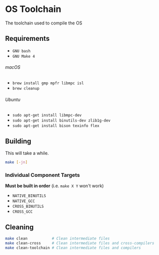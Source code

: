 # OS Toolchain

The toolchain used to compile the OS

## Requirements

- `GNU bash`
- `GNU Make 4`

###### macOS
- `brew install gmp mpfr libmpc isl`
- `brew cleanup`

###### Ubuntu
- `sudo apt-get install libmpc-dev`
- `sudo apt-get install binutils-dev zlib1g-dev`
- `sudo apt-get install bison texinfo flex`

## Building

This will take a while.

```bash
make [-jn]
```

### Individual Component Targets

**Must be built in order** (i.e. `make X Y` won't work)

- `NATIVE_BINUTILS`
- `NATIVE_GCC`
- `CROSS_BINUTILS`
- `CROSS_GCC`

## Cleaning

```bash
make clean           # Clean intermediate files
make clean-cross     # Clean intermediate files and cross-compilers
make clean-toolchain # Clean intermediate files and compilers
```
